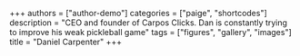 +++
authors = ["author-demo"]
categories = ["paige", "shortcodes"]
description = "CEO and founder of Carpos Clicks. Dan is constantly trying to improve his weak pickleball game"
tags = ["figures", "gallery", "images"]
title = "Daniel Carpenter"
+++


